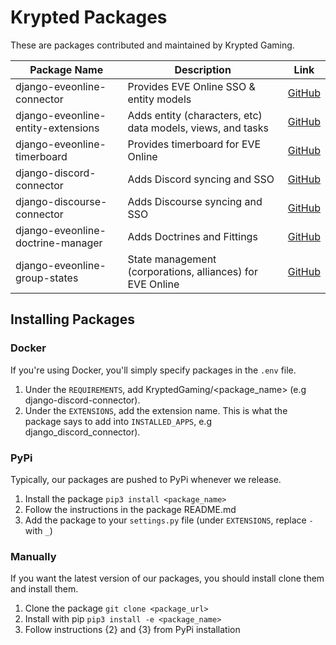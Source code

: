 # Krypted Packages
These are packages contributed and maintained by Krypted Gaming.

|   Package Name    |   Description    |   Link    |
|  ---  |  ---  |  ---  |
|    django-eveonline-connector   |   Provides EVE Online SSO & entity models    |  [GitHub](https://github.com/KryptedGaming/django-eveonline-connector)   |
|    django-eveonline-entity-extensions   |   Adds entity (characters, etc) data models, views, and tasks    |  [GitHub](https://github.com/KryptedGaming/django-eveonline-entity-extensions)   |
|    django-eveonline-timerboard   |   Provides timerboard for EVE Online    |  [GitHub](https://github.com/KryptedGaming/django-eveonline-timerboard)   |
|    django-discord-connector   |   Adds Discord syncing and SSO    |  [GitHub](https://github.com/KryptedGaming/django-discord-connector)   |
|    django-discourse-connector  |   Adds Discourse syncing and SSO    |  [GitHub](https://github.com/KryptedGaming/django-discourse-connector)   |
|    django-eveonline-doctrine-manager  |   Adds Doctrines and Fittings    |  [GitHub](https://github.com/KryptedGaming/django-eveonline-doctrine-manager)   |
|    django-eveonline-group-states  |   State management (corporations, alliances) for EVE Online    |  [GitHub](https://github.com/KryptedGaming/django-eveonline-group-states)   |

## Installing Packages
### Docker 
If you're using Docker, you'll simply specify packages in the `.env` file. 

1. Under the `REQUIREMENTS`, add KryptedGaming/<package_name> (e.g django-discord-connector).
2. Under the `EXTENSIONS`, add the extension name. This is what the package says to add into `INSTALLED_APPS`, e.g django_discord_connector). 

### PyPi
Typically, our packages are pushed to PyPi whenever we release. 

1. Install the package `pip3 install <package_name>`
2. Follow the instructions in the package README.md
3. Add the package to your `settings.py` file (under `EXTENSIONS`, replace `-` with `_`)

### Manually
If you want the latest version of our packages, you should install clone them and install them.

1. Clone the package `git clone <package_url>`
2. Install with pip `pip3 install -e <package_name>`
3. Follow instructions {2} and {3} from PyPi installation